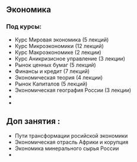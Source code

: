## Экономика
### Под курсы:
* Курс Мировая экономика (5 лекций)
* Курс Микроэкономики (12 лекций)
* Курс Макроэкономике (2 лекции)
* Курс Аникризисное управление (3 лекции)
* Рынок ценных бумаг (5 лекций)
* Финансы и кредит (7 лекций)
* Экономическая теория (4 лекции)
* Рынок Капиталов (5 лекций)
* Экономическая география России (3 лекции)
* 
*
## Доп занятия : 
 - Пути трансформации росийской экономики
 - Экономическая отрасль Африки и корупция
 - Экономика минерального сырья России
 - 
